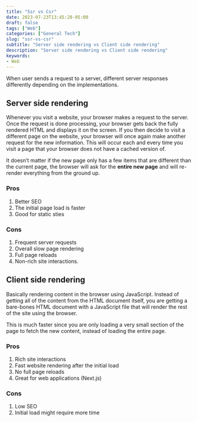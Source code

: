 ```yaml
---
title: "Ssr vs Csr"
date: 2023-07-23T13:45:28-05:00
draft: false
tags: ["Web"]
categories: ["General Tech"]
slug: "ssr-vs-csr"
subtitle: "Server side rendering vs Client side rendering"
description: "Server side rendering vs Client side rendering"
keywords: 
- Web
---
```


When user sends a request to a server, different server responses differently depending on the implementations.

## Server side rendering

Whenever you visit a website, your browser makes a request to the server. Once the request is done processing, your browser gets back the fully rendered HTML and displays it on the screen. If you then decide to visit a different page on the website, your browser will once again make another request for the new information. This will occur each and every time you visit a page that your browser does not have a cached version of.

It doesn’t matter if the new page only has a few items that are different than the current page, the browser will ask for the **entire new page** and will re-render everything from the ground up.

### Pros
1. Better SEO
2. The initial page load is faster
3. Good for static sties

### Cons
1. Frequent server requests
2. Overall slow page rendering
3. Full page reloads
4. Non-rich site interactions.

## Client side rendering 

Basically rendering content in the browser using JavaScript. Instead of getting all of the content from the HTML document itself, you are getting a bare-bones HTML document with a JavaScript file that will render the rest of the site using the browser.

This is much faster since you are only loading a very small section of the page to fetch the new content, instead of loading the entire page.

### Pros
1. Rich site interactions
2. Fast website rendering after the initial load
3. No full page reloads
4. Great for web applications (Next.js)

### Cons
1. Low SEO
2. Initial load might require more time